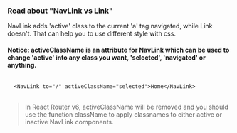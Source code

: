 ### Read about "NavLink vs Link"

NavLink adds 'active' class to the current 'a' tag navigated, while Link doesn't. That can help you to use different style with css.

#### Notice: activeClassName is an attribute for NavLink which can be used to change 'active' into any class you want, 'selected', 'navigated' or anything.

<pre>
<code>
  &lt;NavLink to="/" activeClassName="selected"&gt;Home&lt;/NavLink&gt;
</code>
</pre>

> In React Router v6, activeClassName will be removed and you should use the function className to apply classnames to either active or inactive NavLink components.
